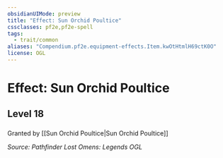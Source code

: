 ```yaml
---
obsidianUIMode: preview
title: "Effect: Sun Orchid Poultice"
cssclasses: pf2e,pf2e-spell
tags:
  - trait/common
aliases: "Compendium.pf2e.equipment-effects.Item.kwOtHtmlH69ctK0O"
license: OGL
---
```

# Effect: Sun Orchid Poultice
## Level 18
### 






Granted by [[Sun Orchid Poultice|Sun Orchid Poultice]]

*Source: Pathfinder Lost Omens: Legends*
*OGL*